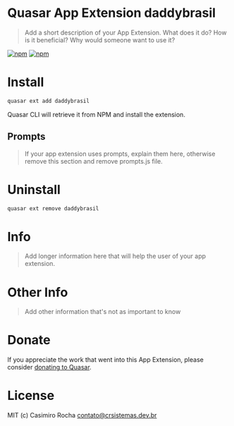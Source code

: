 # Quasar App Extension daddybrasil

> Add a short description of your App Extension. What does it do? How is it beneficial? Why would someone want to use it?

[![npm](https://img.shields.io/npm/v/quasar-app-extension-auth.svg?label=quasar-app-extension-daddybrasil)](https://www.npmjs.com/package/quasar-app-extension-daddybrasil)
[![npm](https://img.shields.io/npm/dt/quasar-app-extension-auth.svg)](https://www.npmjs.com/package/quasar-app-extension-daddybrasil)

# Install
```bash
quasar ext add daddybrasil
```
Quasar CLI will retrieve it from NPM and install the extension.

## Prompts

> If your app extension uses prompts, explain them here, otherwise remove this section and remove prompts.js file.

# Uninstall
```bash
quasar ext remove daddybrasil
```

# Info
> Add longer information here that will help the user of your app extension.

# Other Info
> Add other information that's not as important to know

# Donate
If you appreciate the work that went into this App Extension, please consider [donating to Quasar](https://donate.quasar.dev).

# License
MIT (c) Casimiro Rocha <contato@crsistemas.dev.br>
